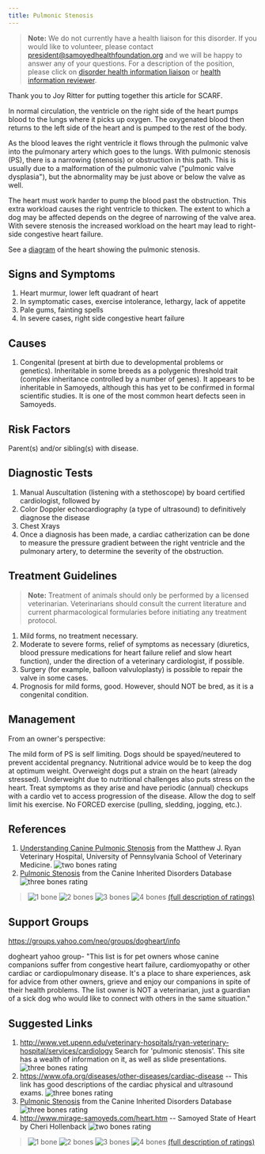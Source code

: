 ```yaml
---
title: Pulmonic Stenosis
---
```

> **Note:** We do not currently have a health liaison for this disorder.
> If you would like to volunteer, please contact
> [president@samoyedhealthfoundation.org](mailto:president@samoyedhealthfoundation.org?subject=Questions%20about%20becoming%20a%20Health%20Information%20Liaison%20or%20Reviewer)
> and we will be happy to answer any of your questions.
> For a description of the position, please click on
> [disorder health information liaison](/become-a-health-information-liaison)
> or
> [health information reviewer](/become-a-health-information-reviewer).

Thank you to Joy Ritter for putting together this article for SCARF.

In  normal circulation,  the ventricle on the right side of the heart
pumps blood to the lungs where it picks up oxygen. The oxygenated blood
then returns to the left side of the heart and is pumped to the rest of
the body.

As the blood leaves the right ventricle it flows through the pulmonic
valve into the pulmonary artery which goes to the lungs. With pulmonic
stenosis (PS), there is a narrowing (stenosis) or obstruction in this
path.  This is usually due to a malformation of the pulmonic valve
("pulmonic valve dysplasia"), but the abnormality may be just above or
below the valve as well.

The heart must work harder to pump the blood past the obstruction.  This
extra workload causes the right ventricle to thicken. The extent to
which a dog may be affected depends on the degree of narrowing of the
valve area. With severe stenosis the increased workload on the heart may
lead to right-side congestive heart failure.

See a
[diagram](http://www.mirage-samoyeds.com/health/pulmonarystenosis.jpg)
of the heart showing the pulmonic stenosis.

## Signs and Symptoms

1. Heart murmur, lower left quadrant of heart
2. In symptomatic cases, exercise intolerance, lethargy, lack of
   appetite
3. Pale gums, fainting spells
4. In severe cases, right side congestive heart failure

## Causes

1. Congenital (present at birth due to developmental problems or
   genetics). Inheritable in some breeds as a polygenic threshold trait
   (complex inheritance controlled by a number of genes).  It appears
   to be inheritable in Samoyeds, although this has yet to be confirmed
   in formal scientific studies.  It is one of the most common heart
   defects seen in Samoyeds.

## Risk Factors

Parent(s) and/or sibling(s) with disease.

## Diagnostic Tests

1. Manual Auscultation (listening with a stethoscope) by board
   certified cardiologist, followed by
2. Color Doppler echocardiography (a type of ultrasound) to
   definitively diagnose the disease
3. Chest Xrays
4. Once a diagnosis has been made, a cardiac catherization can be done
   to measure the pressure gradient between the right ventricle and the
   pulmonary artery, to determine the severity of the obstruction.

## Treatment Guidelines

> **Note:** Treatment of animals should only be performed by a licensed
> veterinarian. Veterinarians should consult the current literature and
> current pharmacological formularies before initiating any treatment
> protocol.

1. Mild forms, no treatment necessary.
2. Moderate to severe forms, relief of symptoms as necessary
   (diuretics, blood pressure medications for heart failure relief and
   slow heart function),  under the direction of a veterinary
   cardiologist, if possible.
3. Surgery (for example, balloon valvuloplasty) is possible to repair
   the valve in some cases.
4. Prognosis for mild forms, good.  However, should NOT be bred, as it
   is a congenital condition.

## Management

From an owner's perspective:

The mild form of PS is self limiting.  Dogs should be spayed/neutered to
prevent accidental pregnancy.  Nutritional advice would be to keep the
dog at optimum weight.  Overweight dogs put a strain on the heart
(already stressed).  Underweight due to nutritional challenges also puts
stress on the heart.  Treat symptoms as they arise and have periodic
(annual) checkups with a cardio vet to access progression of the
disease.  Allow the dog to self limit his exercise.  No FORCED exercise
(pulling, sledding, jogging, etc.).

## References

1. [Understanding Canine Pulmonic
   Stenosis](http://www.vet.upenn.edu/docs/default-source/cardiology-brochures-(ryan)/understanding-pulmonic-stenosis.pdf?sfvrsn=0)
   from the Matthew J. Ryan Veterinary Hospital, University of
   Pennsylvania School of Veterinary Medicine.  ![two bones
   rating](/img/2-bones.gif)
2. [Pulmonic
   Stenosis](https://cidd.discoveryspace.ca/disorder/pulmonic-stenosis.html)
   from the Canine Inherited Disorders Database  ![three bones
   rating](/img/3-bones.gif)

> ![1 bone](/img/1-bone.gif)
> ![2 bones](/img/2-bones.gif)
> ![3 bones](/img/3-bones.gif)
> ![4 bones](/img/4-bones.gif)
> [(full description of ratings)](/diseases/ratings-what-do-they-mean)

## Support Groups

<https://groups.yahoo.com/neo/groups/dogheart/info>

dogheart yahoo group- "This list is for pet owners whose canine
companions suffer from congestive heart failure, cardiomyopathy or other
cardiac or cardiopulmonary disease. It's a place to share experiences,
ask for advice from other owners, grieve and enjoy our companions in
spite of their health problems. The list owner is NOT a veterinarian,
just a guardian of a sick dog who would like to connect with others in
the same situation."

## Suggested Links

1. <http://www.vet.upenn.edu/veterinary-hospitals/ryan-veterinary-hospital/services/cardiology>
   Search for 'pulmonic stenosis'.  This site has a wealth of
   information on it, as well as slide presentations.  ![three bones
   rating](/img/3-bones.gif)
2. <https://www.ofa.org/diseases/other-diseases/cardiac-disease> -- This link has good
   descriptions of the cardiac physical and ultrasound exams.  ![three
   bones
   rating](/img/3-bones.gif)
3. [Pulmonic
   Stenosis](http://ic.upei.ca/cidd/disorder/pulmonic-stenosis)
   from the Canine Inherited Disorders Database  ![three bones
   rating](/img/3-bones.gif)
4. <http://www.mirage-samoyeds.com/heart.htm> --
   Samoyed State of Heart by Cheri Hollenback  ![two bones
   rating](/img/2-bones.gif)

> ![1 bone](/img/1-bone.gif)
> ![2 bones](/img/2-bones.gif)
> ![3 bones](/img/3-bones.gif)
> ![4 bones](/img/4-bones.gif)
> [(full description of ratings)](/diseases/ratings-what-do-they-mean)